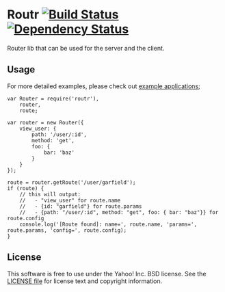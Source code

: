 Routr [![Build Status](https://travis-ci.org/ouchtown/routr.svg?branch=master)](https://travis-ci.org/ouchtown/routr) [![Dependency Status](https://david-dm.org/ouchtown/routr.svg)](https://david-dm.org/ouchtown/routr)
=========

Router lib that can be used for the server and the client.

Usage
-----
For more detailed examples, please check out [example applications](https://github.com/ouchtown/routr/tree/master/examples);

```
var Router = require('routr'),
    router,
    route;

var router = new Router({
    view_user: {
        path: '/user/:id',
        method: 'get',
        foo: {
            bar: 'baz'
        }
    }
});

route = router.getRoute('/user/garfield');
if (route) {
    // this will output:
    //   - "view_user" for route.name
    //   - {id: "garfield"} for route.params
    //   - {path: "/user/:id", method: "get", foo: { bar: "baz"}} for route.config
    console.log('[Route found]: name=', route.name, 'params=', route.params, 'config=', route.config);
}

```


License
-------
This software is free to use under the Yahoo! Inc. BSD license.
See the [LICENSE file][] for license text and copyright information.

[LICENSE file]: https://github.com/ouchtown/dispatchr/blob/master/LICENSE.md

